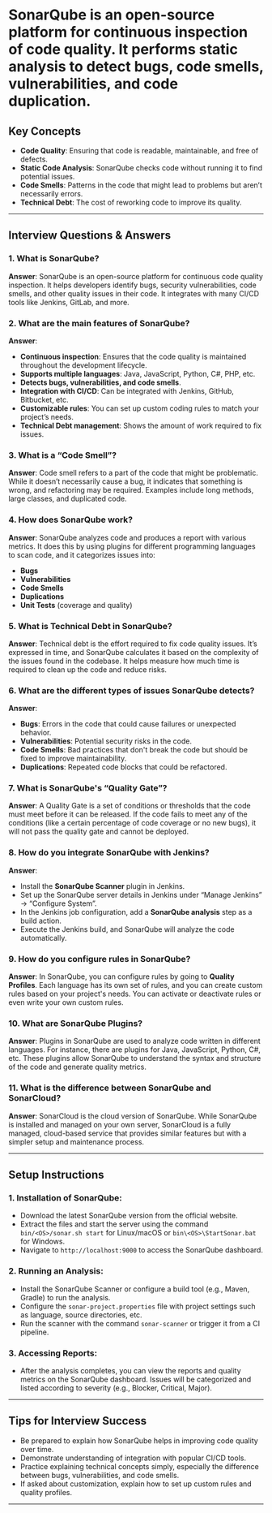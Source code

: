 #  SonarQube is an open-source platform for continuous inspection of code quality. It performs static analysis to detect bugs, code smells, vulnerabilities, and code duplication.

## Key Concepts
- **Code Quality**: Ensuring that code is readable, maintainable, and free of defects.
- **Static Code Analysis**: SonarQube checks code without running it to find potential issues.
- **Code Smells**: Patterns in the code that might lead to problems but aren’t necessarily errors.
- **Technical Debt**: The cost of reworking code to improve its quality.

---

## Interview Questions & Answers

### 1. **What is SonarQube?**
   **Answer**: SonarQube is an open-source platform for continuous code quality inspection. It helps developers identify bugs, security vulnerabilities, code smells, and other quality issues in their code. It integrates with many CI/CD tools like Jenkins, GitLab, and more.

### 2. **What are the main features of SonarQube?**
   **Answer**:
   - **Continuous inspection**: Ensures that the code quality is maintained throughout the development lifecycle.
   - **Supports multiple languages**: Java, JavaScript, Python, C#, PHP, etc.
   - **Detects bugs, vulnerabilities, and code smells**.
   - **Integration with CI/CD**: Can be integrated with Jenkins, GitHub, Bitbucket, etc.
   - **Customizable rules**: You can set up custom coding rules to match your project’s needs.
   - **Technical Debt management**: Shows the amount of work required to fix issues.

### 3. **What is a “Code Smell”?**
   **Answer**: Code smell refers to a part of the code that might be problematic. While it doesn’t necessarily cause a bug, it indicates that something is wrong, and refactoring may be required. Examples include long methods, large classes, and duplicated code.

### 4. **How does SonarQube work?**
   **Answer**: SonarQube analyzes code and produces a report with various metrics. It does this by using plugins for different programming languages to scan code, and it categorizes issues into:
   - **Bugs**
   - **Vulnerabilities**
   - **Code Smells**
   - **Duplications**
   - **Unit Tests** (coverage and quality)

### 5. **What is Technical Debt in SonarQube?**
   **Answer**: Technical debt is the effort required to fix code quality issues. It’s expressed in time, and SonarQube calculates it based on the complexity of the issues found in the codebase. It helps measure how much time is required to clean up the code and reduce risks.

### 6. **What are the different types of issues SonarQube detects?**
   **Answer**:
   - **Bugs**: Errors in the code that could cause failures or unexpected behavior.
   - **Vulnerabilities**: Potential security risks in the code.
   - **Code Smells**: Bad practices that don't break the code but should be fixed to improve maintainability.
   - **Duplications**: Repeated code blocks that could be refactored.

### 7. **What is SonarQube's “Quality Gate”?**
   **Answer**: A Quality Gate is a set of conditions or thresholds that the code must meet before it can be released. If the code fails to meet any of the conditions (like a certain percentage of code coverage or no new bugs), it will not pass the quality gate and cannot be deployed.

### 8. **How do you integrate SonarQube with Jenkins?**
   **Answer**:
   - Install the **SonarQube Scanner** plugin in Jenkins.
   - Set up the SonarQube server details in Jenkins under “Manage Jenkins” -> “Configure System”.
   - In the Jenkins job configuration, add a **SonarQube analysis** step as a build action.
   - Execute the Jenkins build, and SonarQube will analyze the code automatically.

### 9. **How do you configure rules in SonarQube?**
   **Answer**: In SonarQube, you can configure rules by going to **Quality Profiles**. Each language has its own set of rules, and you can create custom rules based on your project's needs. You can activate or deactivate rules or even write your own custom rules.

### 10. **What are SonarQube Plugins?**
   **Answer**: Plugins in SonarQube are used to analyze code written in different languages. For instance, there are plugins for Java, JavaScript, Python, C#, etc. These plugins allow SonarQube to understand the syntax and structure of the code and generate quality metrics.

### 11. **What is the difference between SonarQube and SonarCloud?**
   **Answer**: SonarCloud is the cloud version of SonarQube. While SonarQube is installed and managed on your own server, SonarCloud is a fully managed, cloud-based service that provides similar features but with a simpler setup and maintenance process.

---

## Setup Instructions

### 1. **Installation of SonarQube**:
   - Download the latest SonarQube version from the official website.
   - Extract the files and start the server using the command `bin/<OS>/sonar.sh start` for Linux/macOS or `bin\<OS>\StartSonar.bat` for Windows.
   - Navigate to `http://localhost:9000` to access the SonarQube dashboard.

### 2. **Running an Analysis**:
   - Install the SonarQube Scanner or configure a build tool (e.g., Maven, Gradle) to run the analysis.
   - Configure the `sonar-project.properties` file with project settings such as language, source directories, etc.
   - Run the scanner with the command `sonar-scanner` or trigger it from a CI pipeline.

### 3. **Accessing Reports**:
   - After the analysis completes, you can view the reports and quality metrics on the SonarQube dashboard. Issues will be categorized and listed according to severity (e.g., Blocker, Critical, Major).

---
## Tips for Interview Success
- Be prepared to explain how SonarQube helps in improving code quality over time.
- Demonstrate understanding of integration with popular CI/CD tools.
- Practice explaining technical concepts simply, especially the difference between bugs, vulnerabilities, and code smells.
- If asked about customization, explain how to set up custom rules and quality profiles.
---

